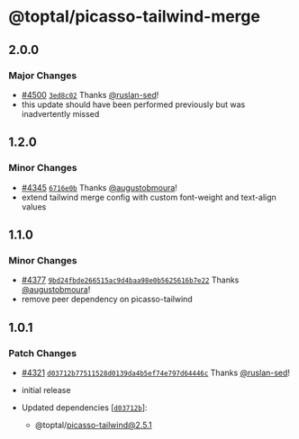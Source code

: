 # @toptal/picasso-tailwind-merge

## 2.0.0

### Major Changes

- [#4500](https://github.com/toptal/picasso/pull/4500) [`3ed8c02`](https://github.com/toptal/picasso/commit/3ed8c0271982a82dd9cdc6b967c63656afd3654f) Thanks [@ruslan-sed](https://github.com/ruslan-sed)!
- this update should have been performed previously but was inadvertently missed

## 1.2.0

### Minor Changes

- [#4345](https://github.com/toptal/picasso/pull/4345) [`6716e0b`](https://github.com/toptal/picasso/commit/6716e0bb3178a7f452f2c79ce56dd524e9bd8685) Thanks [@augustobmoura](https://github.com/augustobmoura)!
- extend tailwind merge config with custom font-weight and text-align values

## 1.1.0

### Minor Changes

- [#4377](https://github.com/toptal/picasso/pull/4377) [`9bd24fbde266515ac9d4baa98e0b5625616b7e22`](https://github.com/toptal/picasso/commit/9bd24fbde266515ac9d4baa98e0b5625616b7e22) Thanks [@augustobmoura](https://github.com/augustobmoura)!
- remove peer dependency on picasso-tailwind

## 1.0.1

### Patch Changes

- [#4321](https://github.com/toptal/picasso/pull/4321) [`d03712b77511528d0139da4b5ef74e797d64446c`](https://github.com/toptal/picasso/commit/d03712b77511528d0139da4b5ef74e797d64446c) Thanks [@ruslan-sed](https://github.com/ruslan-sed)!
- initial release

- Updated dependencies [[`d03712b`](https://github.com/toptal/picasso/commit/d03712b77511528d0139da4b5ef74e797d64446c)]:
  - @toptal/picasso-tailwind@2.5.1
